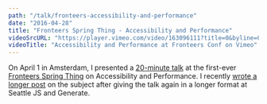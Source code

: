 ```yaml
---
path: "/talk/fronteers-accessibility-and-performance"
date: "2016-04-28"
title: "Fronteers Spring Thing - Accessibility and Performance"
videoSrcURL: "https://player.vimeo.com/video/163096111?title=0&byline=0&portrait=0"
videoTitle: "Accessibility and Performance at Fronteers Conf on Vimeo"
---
```


On April 1 in Amsterdam, I presented a <a href="https://vimeo.com/163096111">20-minute talk</a> at the first-ever <a href="https://fronteers.nl/congres/2016-spring">Fronteers Spring Thing</a> on Accessibility and Performance. I recently <a href="https://marcysutton.com/accessibility-and-performance/">wrote a longer post</a> on the subject after giving the talk again in a longer format at Seattle JS and Generate.
